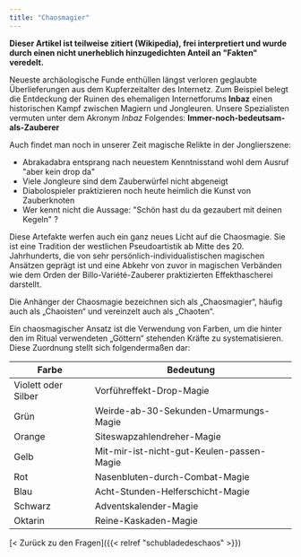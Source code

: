 ```yaml
---
title: "Chaosmagier"
---
```


**Dieser Artikel ist teilweise zitiert (Wikipedia), frei interpretiert und wurde durch einen nicht unerheblich hinzugedichten Anteil an "Fakten" veredelt.**

Neueste archäologische Funde enthüllen längst verloren geglaubte Überlieferungen aus dem Kupferzeitalter des Internetz. Zum Beispiel belegt die Entdeckung der Ruinen des ehemaligen Internetforums **Inbaz** einen historischen Kampf zwischen Magiern und Jongleuren. Unsere Spezialisten vermuten unter dem Akronym *Inbaz* Folgendes:
  **Immer-noch-bedeutsam-als-Zauberer**

Auch findet man noch in unserer Zeit magische Relikte in der Jonglierszene:
- Abrakadabra entsprang nach neuestem Kenntnisstand wohl dem Ausruf "aber kein drop da"
- Viele Jongleure sind dem Zauberwürfel nicht abgeneigt
- Diabolospieler praktizieren noch heute heimlich die Kunst von Zauberknoten
- Wer kennt nicht die Aussage: "Schön hast du da gezaubert mit deinen Kegeln" ?

Diese Artefakte werfen auch ein ganz neues Licht auf die Chaosmagie. Sie ist eine Tradition der westlichen Pseudoartistik ab Mitte des 20. Jahrhunderts, die von sehr persönlich-individualistischen magischen Ansätzen geprägt ist und eine Abkehr von zuvor in magischen Verbänden wie dem Orden der Billo-Variété-Zauberer praktizierten Effekthascherei darstellt.

Die Anhänger der Chaosmagie bezeichnen sich als „Chaosmagier“, häufig auch als „Chaoisten“ und vereinzelt auch als „Chaoten“.

Ein chaosmagischer Ansatz ist die Verwendung von Farben, um die hinter den im Ritual verwendeten „Göttern“ stehenden Kräfte zu systematisieren. Diese Zuordnung stellt sich folgendermaßen dar:

|Farbe | Bedeutung|
|-|-|
|Violett oder Silber|Vorführeffekt-Drop-Magie|
|Grün|Weirde-ab-30-Sekunden-Umarmungs-Magie|
|Orange|Siteswapzahlendreher-Magie|
|Gelb|Mit-mir-ist-nicht-gut-Keulen-passen-Magie|
|Rot|Nasenbluten-durch-Combat-Magie|
|Blau|Acht-Stunden-Helferschicht-Magie|
|Schwarz|Adventskalender-Magie|
|Oktarin|Reine-Kaskaden-Magie|

[< Zurück zu den Fragen]({{< relref "schubladedeschaos" >}})
